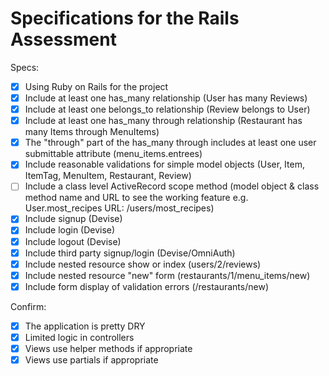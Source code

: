 # Specifications for the Rails Assessment

Specs:
- [x] Using Ruby on Rails for the project
- [x] Include at least one has_many relationship (User has many Reviews) 
- [x] Include at least one belongs_to relationship (Review belongs to User)
- [x] Include at least one has_many through relationship (Restaurant has many Items through MenuItems)
- [x] The "through" part of the has_many through includes at least one user submittable attribute (menu_items.entrees)
- [x] Include reasonable validations for simple model objects (User, Item, ItemTag, MenuItem, Restaurant, Review)
- [ ] Include a class level ActiveRecord scope method (model object & class method name and URL to see the working feature e.g. User.most_recipes URL: /users/most_recipes)
- [x] Include signup (Devise)
- [x] Include login (Devise)
- [x] Include logout (Devise)
- [x] Include third party signup/login (Devise/OmniAuth)
- [x] Include nested resource show or index (users/2/reviews)
- [x] Include nested resource "new" form (restaurants/1/menu_items/new)
- [x] Include form display of validation errors (/restaurants/new)

Confirm:
- [x] The application is pretty DRY
- [x] Limited logic in controllers
- [x] Views use helper methods if appropriate
- [x] Views use partials if appropriate